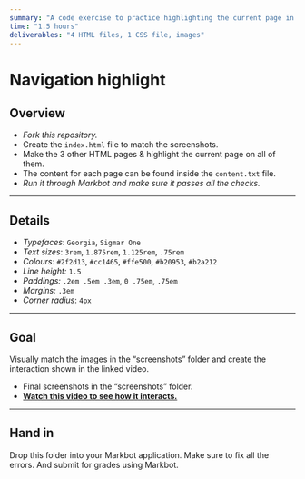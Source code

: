 ```yaml
---
summary: "A code exercise to practice highlighting the current page in website navigation."
time: "1.5 hours"
deliverables: "4 HTML files, 1 CSS file, images"
---
```


# Navigation highlight

## Overview

- *Fork this repository.*
- Create the `index.html` file to match the screenshots.
- Make the 3 other HTML pages & highlight the current page on all of them.
- The content for each page can be found inside the `content.txt` file.
- *Run it through Markbot and make sure it passes all the checks.*

---

## Details

- *Typefaces*: `Georgia`, `Sigmar One`
- *Text sizes*: `3rem`, `1.875rem`, `1.125rem`, `.75rem`
- *Colours:* `#2f2d13`, `#cc1465`, `#ffe500`, `#b20953`, `#b2a212`
- *Line height:* `1.5`
- *Paddings:* `.2em .5em .3em`, `0 .75em`, `.75em`
- *Margins:* `.3em`
- *Corner radius*: `4px`

---

## Goal

Visually match the images in the “screenshots” folder and create the interaction shown in the linked video.

- Final screenshots in the “screenshots” folder.
- [**Watch this video to see how it interacts.**](https://videos.learntheweb.courses/playlists/web-dev-1/navigation-highlight.mp4)

---

## Hand in

Drop this folder into your Markbot application. Make sure to fix all the errors. And submit for grades using Markbot.
